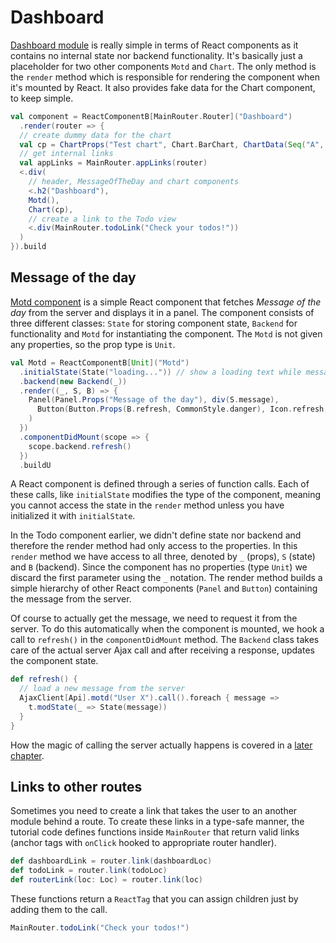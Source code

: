 # Dashboard

[Dashboard module](https://github.com/ochrons/scalajs-spa-tutorial/tree/master/js/src/main/scala/spatutorial/client/modules/Dashboard.scala) is really simple in terms of React components as it contains
no internal state nor backend functionality. It's basically just a placeholder for two other components `Motd` and `Chart`. The only method is
the `render` method which is responsible for rendering the component when it's mounted by React. It also provides fake data for the Chart
component, to keep simple.

```scala
val component = ReactComponentB[MainRouter.Router]("Dashboard")
  .render(router => {
  // create dummy data for the chart
  val cp = ChartProps("Test chart", Chart.BarChart, ChartData(Seq("A", "B", "C"), Seq(ChartDataset(Seq(1, 2, 3), "Data1"))))
  // get internal links
  val appLinks = MainRouter.appLinks(router)
  <.div(
    // header, MessageOfTheDay and chart components
    <.h2("Dashboard"),
    Motd(),
    Chart(cp),
    // create a link to the Todo view
    <.div(MainRouter.todoLink("Check your todos!"))
  )
}).build
```

## Message of the day

[Motd component](https://github.com/ochrons/scalajs-spa-tutorial/tree/master/js/src/main/scala/spatutorial/client/components/Motd.scala) is a simple React component that fetches *Message of the day*
from the server and displays it in a panel. The component consists of three different classes: `State` for storing component state, `Backend`
for functionality and `Motd` for instantiating the component. The `Motd` is not given any properties, so the prop type is `Unit`.

```scala
val Motd = ReactComponentB[Unit]("Motd")
  .initialState(State("loading...")) // show a loading text while message is being fetched from the server
  .backend(new Backend(_))
  .render((_, S, B) => {
    Panel(Panel.Props("Message of the day"), div(S.message),
      Button(Button.Props(B.refresh, CommonStyle.danger), Icon.refresh, span(" Update"))
    )
  })
  .componentDidMount(scope => {
    scope.backend.refresh()
  })
  .buildU
```

A React component is defined through a series of function calls. Each of these calls, like `initialState` modifies the type of the component,
meaning you cannot access the state in the `render` method unless you have initialized it with `initialState`.

In the Todo component earlier, we didn't define state nor backend and therefore the render method had only access to the properties. In this
`render` method we have access to all three, denoted by `_` (props), `S` (state) and `B` (backend). Since the component has no properties
(type `Unit`) we discard the first parameter using the `_` notation. The render method builds a simple hierarchy of other React components
(`Panel` and `Button`) containing the message from the server.

Of course to actually get the message, we need to request it from the server. To do this automatically when the component is mounted, we hook
a call to `refresh()` in the `componentDidMount` method. The `Backend` class takes care of the actual server Ajax call and after receiving a
response, updates the component state.

```scala
def refresh() {
  // load a new message from the server
  AjaxClient[Api].motd("User X").call().foreach { message =>
    t.modState(_ => State(message))
  }
}
```

How the magic of calling the server actually happens is covered in a [later chapter](autowire-and-boopickle.md).

## Links to other routes

Sometimes you need to create a link that takes the user to an another module behind a route. To create these links in a type-safe manner,
the tutorial code defines functions inside `MainRouter` that return valid links (anchor tags with `onClick` hooked to appropriate router handler).

```scala
def dashboardLink = router.link(dashboardLoc)
def todoLink = router.link(todoLoc)
def routerLink(loc: Loc) = router.link(loc)
```

These functions return a `ReactTag` that you can assign children just by adding them to the call.

```scala
MainRouter.todoLink("Check your todos!")
```

